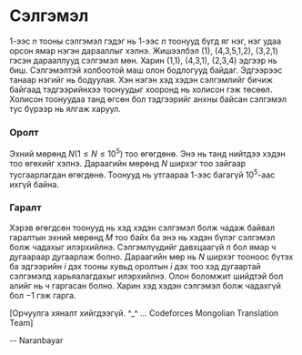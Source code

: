 Сэлгэмэл
========
$1$-ээс $n$ тооны сэлгэмэл гэдэг нь $1$-ээс $n$ тоонууд бүгд яг нэг, нэг удаа орсон ямар нэгэн дарааллыг хэлнэ. Жишээлбэл (1), (4,3,5,1,2), (3,2,1) гэсэн дарааллууд сэлгэмэл мөн. Харин (1,1), (4,3,1), (2,3,4) эдгээр нь биш. 
Сэлгэмэлтэй холбоотой маш олон бодлогууд байдаг. Эдгээрээс танаар нэгийг нь бодуулая. Хэн нэгэн хэд хэдэн сэлгэмлийг бичиж байгаад тэдгээрийнхээ тоонуудыг хооронд нь холисон гэж төсөөл. Холисон тоонуудаа танд өгсөн бол тэдгээрийг анхны байсан сэлгэмэл тус бүрээр нь ялгаж харуул. 

### Оролт
Эхний мөрөнд $N$$(1≤N≤10^5)$ тоо өгөгдөнө. Энэ нь танд нийтдээ хэдэн тоо өгөхийг хэлнэ.
Дараагийн мөрөнд $N$ ширхэг тоо зайгаар тусгаарлагдан өгөгдөнө. Тоонууд нь утгаараа $1$-ээс багагүй $10^5$-аас ихгүй байна.

### Гаралт
Хэрэв өгөгдсөн тоонууд нь хэд хэдэн сэлгэмэл болж чадаж байвал гаралтын эхний мөрөнд $M$ тоо байх ба энэ нь хэдэн бүлэг сэлгэмэл болж чадахыг илэрхийлнэ. Сэлгэмлүүдийг давхцаагүй л бол ямар ч дугаараар дугаарлаж болно. Дараагийн мөр нь $N$ ширхэг тооноос бүтэх ба эдгээрийн $i$ дэх тооны хувьд оролтын $i$ дэх тоо хэд дугаартай сэлгэмэлд харьяалагдахыг илэрхийлнэ. Олон боломжит шийдтэй бол алийг нь ч гаргасан болно. Харин хэд хэдэн сэлгэмэл болж чадахгүй бол $-1$ гэж гарга.

[Орчуулга хяналт хийгдээгүй. ^_^ ... Codeforces Mongolian Translation Team]

-- Naranbayar
